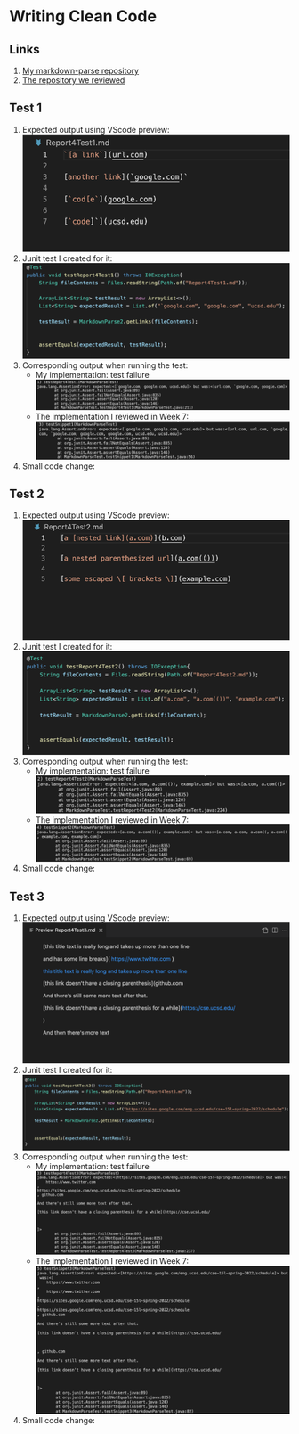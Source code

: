 # **Writing Clean Code**

## Links
1. [My markdown-parse repository](https://github.com/aditijainn/markdown-parser.git)
2. [The repository we reviewed](https://github.com/aejiang/markdown-parser)

## Test 1
1. Expected output using VScode preview:
![Image](labreport4pics/lab4.1.png)
2. Junit test I created for it:
![Image](labreport4pics/lab4.2.png)
3. Corresponding output when running the test:
    - My implementation: test failure
    ![Image](labreport4pics/lab4.3.png)
    - The implementation I reviewed in Week 7:
    ![Image](labreport4pics/lab4.4.png)
4. Small code change: 

## Test 2
1. Expected output using VScode preview:
![Image](labreport4pics/lab4.5.png)
2. Junit test I created for it:
![Image](labreport4pics/lab4.6.png)
3. Corresponding output when running the test:
    - My implementation: test failure
    ![Image](labreport4pics/lab4.7.png)
    - The implementation I reviewed in Week 7:
    ![Image](labreport4pics/lab4.8.png)
4. Small code change: 

## Test 3
1. Expected output using VScode preview:
![Image](labreport4pics/lab4.9.png)
2. Junit test I created for it:
![Image](labreport4pics/lab4.10.png)
3. Corresponding output when running the test:
    - My implementation: test failure
    ![Image](labreport4pics/lab4.11.png)
    - The implementation I reviewed in Week 7:
    ![Image](labreport4pics/lab4.12.png)
4. Small code change: 
